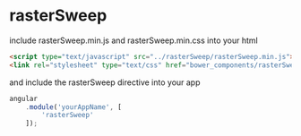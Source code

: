 # rasterSweep

include rasterSweep.min.js and rasterSweep.min.css into your html

```html
<script type="text/javascript" src="../rasterSweep/rasterSweep.min.js"></script>
<link rel="stylesheet" type="text/css" href="bower_components/rasterSweep/rasterSweep.min.css" />
```

and include the rasterSweep directive into your app

```javascript
angular
    .module('yourAppName', [
        'rasterSweep'
    ]);
```